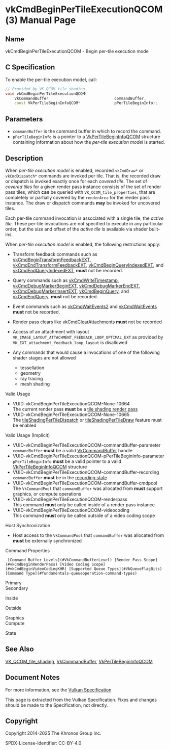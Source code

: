 # vkCmdBeginPerTileExecutionQCOM(3) Manual Page

## Name

vkCmdBeginPerTileExecutionQCOM - Begin per-tile execution mode



## [](#_c_specification)C Specification

To enable the per-tile execution model, call:

```c++
// Provided by VK_QCOM_tile_shading
void vkCmdBeginPerTileExecutionQCOM(
    VkCommandBuffer                             commandBuffer,
    const VkPerTileBeginInfoQCOM*               pPerTileBeginInfo);
```

## [](#_parameters)Parameters

- `commandBuffer` is the command buffer in which to record the command.
- `pPerTileBeginInfo` is a pointer to a [VkPerTileBeginInfoQCOM](https://registry.khronos.org/vulkan/specs/latest/man/html/VkPerTileBeginInfoQCOM.html) structure containing information about how the *per-tile execution model* is started.

## [](#_description)Description

When *per-tile execution model* is enabled, recorded `vkCmdDraw*` or `vkCmdDispatch*` commands are invoked per tile. That is, the recorded draw or dispatch is invoked exactly once for each *covered tile*. The set of *covered tiles* for a given render pass instance consists of the set of render pass tiles, which **can** be queried with `VK_QCOM_tile_properties`, that are completely or partially covered by the `renderArea` for the render pass instance. The draw or dispatch commands **may** be invoked for uncovered tiles.

Each per-tile command invocation is associated with a single tile, the *active tile*. These per-tile invocations are not specified to execute in any particular order, but the size and offset of the *active tile* is available via shader built-ins.

When *per-tile execution model* is enabled, the following restrictions apply:

- Transform feedback commands such as [vkCmdBeginTransformFeedbackEXT](https://registry.khronos.org/vulkan/specs/latest/man/html/vkCmdBeginTransformFeedbackEXT.html), [vkCmdEndTransformFeedbackEXT](https://registry.khronos.org/vulkan/specs/latest/man/html/vkCmdEndTransformFeedbackEXT.html), [vkCmdBeginQueryIndexedEXT](https://registry.khronos.org/vulkan/specs/latest/man/html/vkCmdBeginQueryIndexedEXT.html), and [vkCmdEndQueryIndexedEXT](https://registry.khronos.org/vulkan/specs/latest/man/html/vkCmdEndQueryIndexedEXT.html), **must** not be recorded.
- Query commands such as [vkCmdWriteTimestamp](https://registry.khronos.org/vulkan/specs/latest/man/html/vkCmdWriteTimestamp.html), [vkCmdDebugMarkerBeginEXT](https://registry.khronos.org/vulkan/specs/latest/man/html/vkCmdDebugMarkerBeginEXT.html), [vkCmdDebugMarkerEndEXT](https://registry.khronos.org/vulkan/specs/latest/man/html/vkCmdDebugMarkerEndEXT.html), [vkCmdDebugMarkerInsertEXT](https://registry.khronos.org/vulkan/specs/latest/man/html/vkCmdDebugMarkerInsertEXT.html), [vkCmdBeginQuery](https://registry.khronos.org/vulkan/specs/latest/man/html/vkCmdBeginQuery.html), and [vkCmdEndQuery](https://registry.khronos.org/vulkan/specs/latest/man/html/vkCmdEndQuery.html), **must** not be recorded.
- Event commands such as [vkCmdWaitEvents2](https://registry.khronos.org/vulkan/specs/latest/man/html/vkCmdWaitEvents2.html) and [vkCmdWaitEvents](https://registry.khronos.org/vulkan/specs/latest/man/html/vkCmdWaitEvents.html) **must** not be recorded.
- Render pass clears like [vkCmdClearAttachments](https://registry.khronos.org/vulkan/specs/latest/man/html/vkCmdClearAttachments.html) **must** not be recorded
- Access of an attachment with layout `VK_IMAGE_LAYOUT_ATTACHMENT_FEEDBACK_LOOP_OPTIMAL_EXT` as provided by `VK_EXT_attachment_feedback_loop_layout` is disallowed
- Any commands that would cause a invocations of one of the following shader stages are not allowed
  
  - tessellation
  - geometry
  - ray tracing
  - mesh shading

Valid Usage

- [](#VUID-vkCmdBeginPerTileExecutionQCOM-None-10664)VUID-vkCmdBeginPerTileExecutionQCOM-None-10664  
  The current render pass **must** be a [tile shading render pass](https://registry.khronos.org/vulkan/specs/latest/html/vkspec.html#renderpass-tile-shading)
- [](#VUID-vkCmdBeginPerTileExecutionQCOM-None-10665)VUID-vkCmdBeginPerTileExecutionQCOM-None-10665  
  The [tileShadingPerTileDispatch](https://registry.khronos.org/vulkan/specs/latest/html/vkspec.html#features-tileShadingPerTileDispatch) or [tileShadingPerTileDraw](https://registry.khronos.org/vulkan/specs/latest/html/vkspec.html#features-tileShadingPerTileDraw) feature must be enabled

Valid Usage (Implicit)

- [](#VUID-vkCmdBeginPerTileExecutionQCOM-commandBuffer-parameter)VUID-vkCmdBeginPerTileExecutionQCOM-commandBuffer-parameter  
  `commandBuffer` **must** be a valid [VkCommandBuffer](https://registry.khronos.org/vulkan/specs/latest/man/html/VkCommandBuffer.html) handle
- [](#VUID-vkCmdBeginPerTileExecutionQCOM-pPerTileBeginInfo-parameter)VUID-vkCmdBeginPerTileExecutionQCOM-pPerTileBeginInfo-parameter  
  `pPerTileBeginInfo` **must** be a valid pointer to a valid [VkPerTileBeginInfoQCOM](https://registry.khronos.org/vulkan/specs/latest/man/html/VkPerTileBeginInfoQCOM.html) structure
- [](#VUID-vkCmdBeginPerTileExecutionQCOM-commandBuffer-recording)VUID-vkCmdBeginPerTileExecutionQCOM-commandBuffer-recording  
  `commandBuffer` **must** be in the [recording state](#commandbuffers-lifecycle)
- [](#VUID-vkCmdBeginPerTileExecutionQCOM-commandBuffer-cmdpool)VUID-vkCmdBeginPerTileExecutionQCOM-commandBuffer-cmdpool  
  The `VkCommandPool` that `commandBuffer` was allocated from **must** support graphics, or compute operations
- [](#VUID-vkCmdBeginPerTileExecutionQCOM-renderpass)VUID-vkCmdBeginPerTileExecutionQCOM-renderpass  
  This command **must** only be called inside of a render pass instance
- [](#VUID-vkCmdBeginPerTileExecutionQCOM-videocoding)VUID-vkCmdBeginPerTileExecutionQCOM-videocoding  
  This command **must** only be called outside of a video coding scope

Host Synchronization

- Host access to the `VkCommandPool` that `commandBuffer` was allocated from **must** be externally synchronized

Command Properties

     [Command Buffer Levels](#VkCommandBufferLevel) [Render Pass Scope](#vkCmdBeginRenderPass) [Video Coding Scope](#vkCmdBeginVideoCodingKHR) [Supported Queue Types](#VkQueueFlagBits) [Command Type](#fundamentals-queueoperation-command-types)

Primary  
Secondary

Inside

Outside

Graphics  
Compute

State

## [](#_see_also)See Also

[VK\_QCOM\_tile\_shading](https://registry.khronos.org/vulkan/specs/latest/man/html/VK_QCOM_tile_shading.html), [VkCommandBuffer](https://registry.khronos.org/vulkan/specs/latest/man/html/VkCommandBuffer.html), [VkPerTileBeginInfoQCOM](https://registry.khronos.org/vulkan/specs/latest/man/html/VkPerTileBeginInfoQCOM.html)

## [](#_document_notes)Document Notes

For more information, see the [Vulkan Specification](https://registry.khronos.org/vulkan/specs/latest/html/vkspec.html#vkCmdBeginPerTileExecutionQCOM)

This page is extracted from the Vulkan Specification. Fixes and changes should be made to the Specification, not directly.

## [](#_copyright)Copyright

Copyright 2014-2025 The Khronos Group Inc.

SPDX-License-Identifier: CC-BY-4.0
